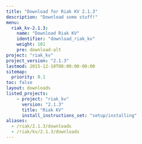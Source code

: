 ```yaml
---
title: "Download for Riak KV 2.1.3"
description: "Download some stuff!"
menu:
  riak_kv-2.1.3:
    name: "Download Riak KV"
    identifier: "download_riak_kv"
    weight: 101
    pre: download-alt
project: "riak_kv"
project_version: "2.1.3"
lastmod: 2015-12-10T00:00:00-00:00
sitemap:
  priority: 0.1
toc: false
layout: downloads
listed_projects:
    - project: "riak_kv"
      version: "2.1.3"
      title: "Riak KV"
      install_instructions_set: "setup/installing"
aliases:
  - /riak/2.1.3/downloads
  - /riak/kv/2.1.3/downloads
---
```

